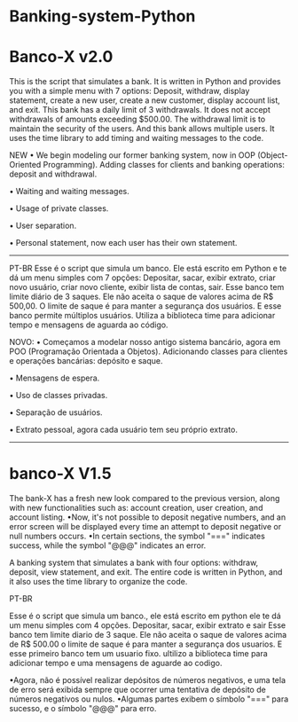 # Banking-system-Python
# Banco-X v2.0

This is the script that simulates a bank.
It is written in Python and provides you with a simple menu with 7 options: Deposit, withdraw, display statement, create a new user, create a new customer, display account list, and exit.
This bank has a daily limit of 3 withdrawals.
It does not accept withdrawals of amounts exceeding $500.00.
The withdrawal limit is to maintain the security of the users.
And this bank allows multiple users.
It uses the time library to add timing and waiting messages to the code.

NEW
• We begin modeling our former banking system, now in OOP (Object-Oriented Programming). Adding classes for clients and banking operations: deposit and withdrawal.

• Waiting and waiting messages.

• Usage of private classes.

• User separation.

• Personal statement, now each user has their own statement.

-------------------------------------------------------------------------------------------------------------------------------------------------------------------------------------
PT-BR
Esse é o script que simula um banco. 
Ele está escrito em Python e te dá um menu simples com 7 opções: Depositar, sacar, exibir extrato, criar novo usuário, criar novo cliente, exibir lista de contas, sair.
Esse banco tem limite diário de 3 saques.
Ele não aceita o saque de valores acima de R$ 500,00.
O limite de saque é para manter a segurança dos usuários. 
E esse banco permite múltiplos usuários. 
Utiliza a biblioteca time para adicionar tempo e mensagens de aguarda ao código.

NOVO:
• Começamos a modelar nosso antigo sistema bancário, agora em POO (Programação Orientada a Objetos). Adicionando classes para clientes e operações bancárias: depósito e saque.

• Mensagens de espera.

• Uso de classes privadas.

• Separação de usuários.

• Extrato pessoal, agora cada usuário tem seu próprio extrato.

____________________________________________________________________________________________________________________________________________________________________________________


# banco-X V1.5
The bank-X has a fresh new look compared to the previous version, along with new functionalities such as: account creation, user creation, and account listing.
•Now, it's not possible to deposit negative numbers, and an error screen will be displayed every time an attempt to deposit negative or null numbers occurs. 
•In certain sections, the symbol "===" indicates success, while the symbol "@@@" indicates an error.

A banking system that simulates a bank with four options: withdraw, deposit, view statement, and exit.
The entire code is written in Python,
and it also uses the time library to organize the code.

PT-BR

 Esse é o script que simula um banco., ele está escrito em python
 ele te dá um menu simples com 4 opções. Depositar, sacar, exibir extrato e sair
 Esse banco tem limite diario de 3 saque.
 Ele não aceita o saque de valores acima de R$ 500.00
 o limite de saque é para manter a segurança dos usuarios.
 E esse primeiro banco tem um usuario fixo.
 ultilizo a biblioteca time para adicionar tempo e uma mensagens de aguarde ao codigo.
 
•Agora, não é possível realizar depósitos de números negativos, e uma tela de erro será exibida sempre que ocorrer uma tentativa de depósito de números negativos ou nulos.
•Algumas partes exibem o símbolo "===" para sucesso, e o símbolo "@@@" para erro.

